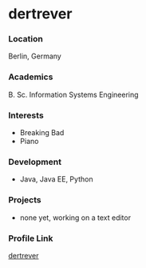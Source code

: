 # dertrever

### Location

Berlin, Germany

### Academics

B. Sc. Information Systems Engineering

### Interests

- Breaking Bad
- Piano

### Development

- Java, Java EE, Python

### Projects

- none yet, working on a text editor

### Profile Link

[dertrever](https://github.com/dertrever)
